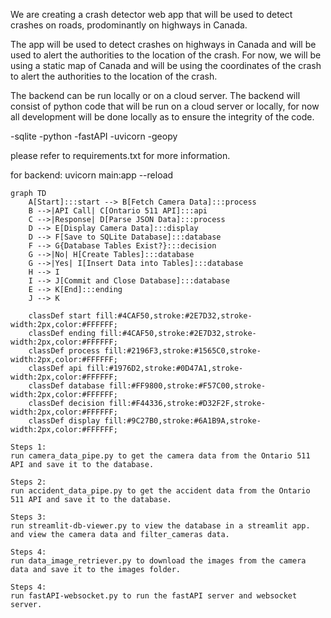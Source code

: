 We are creating a crash detector web app that will be used to detect crashes on roads, prodominantly on highways in Canada.

The app will be used to detect crashes on highways in Canada and will be used to alert the authorities to the location of the crash. For now, we will be using a static map of Canada and will be using the coordinates of the crash to alert the authorities to the location of the crash.

The backend can be run locally or on a cloud server. The backend will consist of python code that will be run on a cloud server or locally, for now all development will be done locally as to ensure the integrity of the code.

-sqlite
-python
-fastAPI
-uvicorn
-geopy

please refer to requirements.txt for more information.

for backend:
uvicorn main:app --reload


```mermaid
graph TD
    A[Start]:::start --> B[Fetch Camera Data]:::process
    B -->|API Call| C[Ontario 511 API]:::api
    C -->|Response| D[Parse JSON Data]:::process
    D --> E[Display Camera Data]:::display
    D --> F[Save to SQLite Database]:::database
    F --> G{Database Tables Exist?}:::decision
    G -->|No| H[Create Tables]:::database
    G -->|Yes| I[Insert Data into Tables]:::database
    H --> I
    I --> J[Commit and Close Database]:::database
    E --> K[End]:::ending
    J --> K

    classDef start fill:#4CAF50,stroke:#2E7D32,stroke-width:2px,color:#FFFFFF;
    classDef ending fill:#4CAF50,stroke:#2E7D32,stroke-width:2px,color:#FFFFFF;
    classDef process fill:#2196F3,stroke:#1565C0,stroke-width:2px,color:#FFFFFF;
    classDef api fill:#1976D2,stroke:#0D47A1,stroke-width:2px,color:#FFFFFF;
    classDef database fill:#FF9800,stroke:#F57C00,stroke-width:2px,color:#FFFFFF;
    classDef decision fill:#F44336,stroke:#D32F2F,stroke-width:2px,color:#FFFFFF;
    classDef display fill:#9C27B0,stroke:#6A1B9A,stroke-width:2px,color:#FFFFFF;

Steps 1:
run camera_data_pipe.py to get the camera data from the Ontario 511 API and save it to the database.

Steps 2:
run accident_data_pipe.py to get the accident data from the Ontario 511 API and save it to the database.

Steps 3:
run streamlit-db-viewer.py to view the database in a streamlit app. and view the camera data and filter_cameras data.

Steps 4:
run data_image_retriever.py to download the images from the camera data and save it to the images folder.

Steps 4:
run fastAPI-websocket.py to run the fastAPI server and websocket server.

